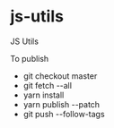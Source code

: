 # js-utils
JS Utils

To publish
- git checkout master
- git fetch --all
- yarn install
- yarn publish --patch
- git push --follow-tags
